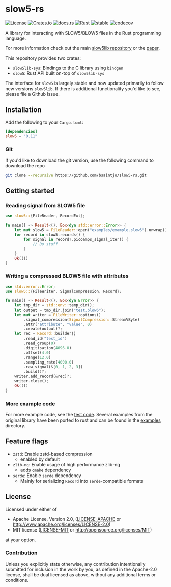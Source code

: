 # slow5-rs

[![License][license-badge]][license-url]
[![Crates.io][crates-badge]][crates-url]
[![docs.rs][docs-badge]][docs-url]
[![Rust][ci-badge]][ci-url]
[![stable][stability-badge]][stability-url]
[![codecov][codecov-badge]][codecov-url]

[license-badge]: https://img.shields.io/crates/l/slow5?style=flat-square
[license-url]: https://github.com/bsaintjo/slow5-rs#license
[crates-badge]: https://img.shields.io/crates/v/slow5?style=flat-square
[crates-url]: https://crates.io/crates/slow5
[docs-badge]: https://img.shields.io/docsrs/slow5?style=flat-square
[docs-url]: https://docs.rs/slow5
[ci-badge]: https://github.com/bsaintjo/slow5-rs/actions/workflows/rust.yml/badge.svg
[ci-url]: https://github.com/bsaintjo/slow5-rs/actions/workflows/rust.yml
[codecov-badge]: https://codecov.io/gh/bsaintjo/slow5-rs/branch/main/graph/badge.svg?token=MODXRVRNQ0
[codecov-url]: https://codecov.io/gh/bsaintjo/slow5-rs
[stability-badge]: https://img.shields.io/badge/stability-stable-green.svg
[stability-url]: http://github.com/badges/stability-badges
A library for interacting with SLOW5/BLOW5 files in the Rust programming language.

For more information check out the main [slow5lib repository](https://github.com/hasindu2008/slow5lib) or the [paper](https://doi.org/10.1038/s41587-021-01147-4).

This repository provides two crates:

- `slow5lib-sys`: Bindings to the C library using `bindgen`
- `slow5`: Rust API built on-top of `slow5lib-sys`

The interface for `slow5` is largely stable and now updated primarily to follow new versions `slow5lib`. If there is additional functionality you'd like to see, please file a Github Issue.

## Installation

Add the following to your `Cargo.toml`:

```toml
[dependencies]
slow5 = "0.11"
```

### Git

If you'd like to download the git version, use the following command to download the repo

```bash
git clone --recursive https://github.com/bsaintjo/slow5-rs.git
```

## Getting started

### Reading signal from SLOW5 file

```rust
use slow5::{FileReader, RecordExt};

fn main() -> Result<(), Box<dyn std::error::Error>> {
    let mut slow5 = FileReader::open("examples/example.slow5").unwrap();
    for record in slow5.records() {
        for signal in record?.picoamps_signal_iter() {
            // Do stuff
        }
    }
    Ok(())
}
```

### Writing a compressed BLOW5 file with attributes

```rust
use std::error::Error;
use slow5::{FileWriter, SignalCompression, Record};

fn main() -> Result<(), Box<dyn Error>> {
    let tmp_dir = std::env::temp_dir();
    let output = tmp_dir.join("test.blow5");
    let mut writer = FileWriter::options()
        .signal_compression(SignalCompression::StreamVByte)
        .attr("attribute", "value", 0)
        .create(output)?;
    let rec = Record::builder()
        .read_id("test_id")
        .read_group(0)
        .digitisation(4096.0)
        .offset(4.0)
        .range(12.0)
        .sampling_rate(4000.0)
        .raw_signal(&[0, 1, 2, 3])
        .build()?;
    writer.add_record(&rec)?;
    writer.close();
    Ok(())
}
```

### More example code

For more example code, see the [test code](tests/full.rs). Several examples from the original library have been ported to rust and can be found in the [examples](examples) directory.

## Feature flags

- `zstd`:       Enable zstd-based compression
  - enabled by default
- `zlib-ng`:    Enable usage of high performance zlib-ng
  - adds `cmake` dependency
- `serde`:      Enable `serde` dependency
  - Mainly for serializing `Record` into `serde`-compatible formats

## License

Licensed under either of

- Apache License, Version 2.0, ([LICENSE-APACHE](LICENSE-APACHE) or <http://www.apache.org/licenses/LICENSE-2.0>)
- MIT license ([LICENSE-MIT](LICENSE-MIT) or <http://opensource.org/licenses/MIT>)

at your option.

### Contribution

Unless you explicitly state otherwise, any contribution intentionally submitted
for inclusion in the work by you, as defined in the Apache-2.0 license, shall be dual licensed as above, without any
additional terms or conditions.
